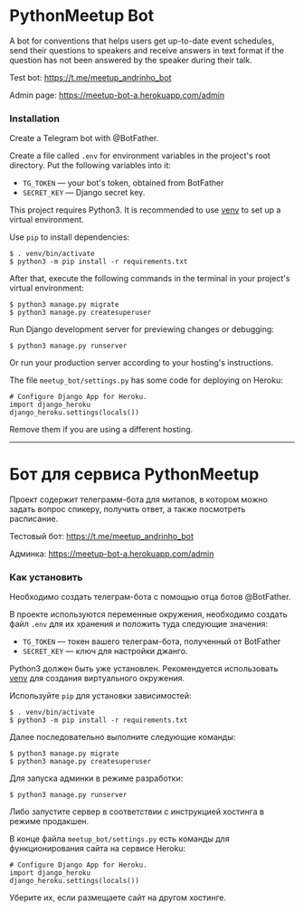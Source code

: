 # PythonMeetup Bot
 
A bot for conventions that helps users get up-to-date event schedules, send their questions to speakers and receive answers in text format if the question has not been answered by the speaker during their talk. 

Test bot: https://t.me/meetup_andrinho_bot

Admin page: https://meetup-bot-a.herokuapp.com/admin

### Installation
Create a Telegram bot with @BotFather.

Create a file called `.env` for environment variables in the project's root directory. Put the following variables into it:

- `TG_TOKEN` — your bot's token, obtained from BotFather
- `SECRET_KEY` — Django secret key.

This project requires Python3. It is recommended to use [venv](https://docs.python.org/3/library/venv.html) to set up a virtual environment.

Use `pip` to install dependencies:
```console
$ . venv/bin/activate
$ python3 -m pip install -r requirements.txt
```

After that, execute the following commands in the terminal in your project's virtual environment:
```console
$ python3 manage.py migrate
$ python3 manage.py createsuperuser
```

Run Django development server for previewing changes or debugging:
```console
$ python3 manage.py runserver
```

Or run your production server according to your hosting's instructions.

The file `meetup_bot/settings.py` has some code for deploying on Heroku:
```python3
# Configure Django App for Heroku.
import django_heroku
django_heroku.settings(locals())
```

Remove them if you are using a different hosting.

---

# Бот для сервиса PythonMeetup
 
Проект содержит телеграмм-бота для митапов, в котором можно задать вопрос спикеру, получить ответ, а также посмотреть расписание.

Тестовый бот: https://t.me/meetup_andrinho_bot

Админка: https://meetup-bot-a.herokuapp.com/admin

### Как установить
Необходимо создать телеграм-бота с помощью отца ботов @BotFather.

В проекте используются переменные окружения, необходимо создать файл `.env` для их хранения и положить туда следующие значения:

- `TG_TOKEN` — токен вашего телеграм-бота, полученный от BotFather
- `SECRET_KEY` — ключ для настройки джанго.

Python3 должен быть уже установлен. Рекомендуется использовать [venv](https://docs.python.org/3/library/venv.html) для создания виртуального окружения.

Используйте `pip` для установки зависимостей:
```console
$ . venv/bin/activate
$ python3 -m pip install -r requirements.txt
```

Далее последовательно выполните следующие команды:
```console
$ python3 manage.py migrate
$ python3 manage.py createsuperuser
```

Для запуска админки в режиме разработки:
```console
$ python3 manage.py runserver
```

Либо запустите сервер в соответствии с инструкцией хостинга в режиме продакшен.

В конце файла `meetup_bot/settings.py` есть команды для функционирования сайта на сервисе Heroku:
```python3
# Configure Django App for Heroku.
import django_heroku
django_heroku.settings(locals())
```

Уберите их, если размещаете сайт на другом хостинге.
